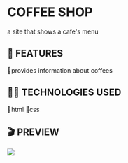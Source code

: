 <h1> COFFEE SHOP </h1>

a site that shows a cafe's menu

<h2> 🎲 FEATURES </h2>

🔴provides information about coffees

<h2> ⛓️‍💥 TECHNOLOGIES USED </h2>

🔸html
🔸css

<h2> 🎬 PREVIEW </h2>

![](coffee-gif-için.gif)
